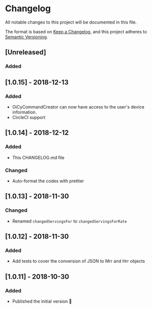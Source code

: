 # Changelog

All notable changes to this project will be documented in this file.

The format is based on [Keep a Changelog](https://keepachangelog.com/en/1.0.0/),
and this project adheres to [Semantic Versioning](https://semver.org/spec/v2.0.0.html).

## [Unreleased]

### Added

## [1.0.15] - 2018-12-13

### Added

- OiCyCommandCreator can now have access to the user's device information.
- CircleCI support

## [1.0.14] - 2018-12-12

### Added

- This CHANGELOG.md file

### Changed

- Auto-format the codes with prettier

## [1.0.13] - 2018-11-30

### Changed

- Renamed `changedServingsFor` to `changedServingsForRate`

## [1.0.12] - 2018-11-30

### Added

- Add tests to cover the conversion of JSON to Mrr and Hrr objects

## [1.0.11] - 2018-10-30

### Added

- Published the initial version :tada:

